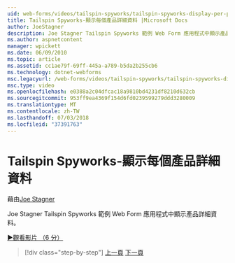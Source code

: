 ```yaml
---
uid: web-forms/videos/tailspin-spyworks/tailspin-spyworks-display-per-product-details
title: Tailspin Spyworks-顯示每個產品詳細資料 |Microsoft Docs
author: JoeStagner
description: Joe Stagner Tailspin Spyworks 範例 Web Form 應用程式中顯示產品詳細資料。
ms.author: aspnetcontent
manager: wpickett
ms.date: 06/09/2010
ms.topic: article
ms.assetid: cc1ae79f-69ff-445a-a789-b5da2b255cb6
ms.technology: dotnet-webforms
msc.legacyurl: /web-forms/videos/tailspin-spyworks/tailspin-spyworks-display-per-product-details
msc.type: video
ms.openlocfilehash: e0388a2c04dfcac18a9810bd4231df8210d632cb
ms.sourcegitcommit: 953ff9ea4369f154d6fd0239599279ddd3280009
ms.translationtype: MT
ms.contentlocale: zh-TW
ms.lasthandoff: 07/03/2018
ms.locfileid: "37391763"
---
```

<a name="tailspin-spyworks---display-per-product-details"></a>Tailspin Spyworks-顯示每個產品詳細資料
====================
藉由[Joe Stagner](https://github.com/JoeStagner)

Joe Stagner Tailspin Spyworks 範例 Web Form 應用程式中顯示產品詳細資料。

[&#9654;觀看影片 （6 分）](https://channel9.msdn.com/Blogs/ASP-NET-Site-Videos/tailspin-spyworks-display-per-product-details)

> [!div class="step-by-step"]
> [上一頁](tailspin-spyworks-display-the-product-list.md)
> [下一頁](tailspin-spyworks-adding-items-to-the-shopping-cart.md)
